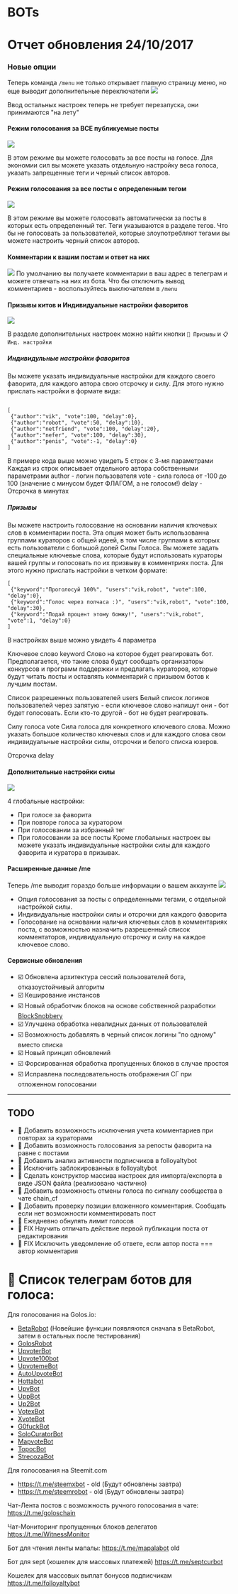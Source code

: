 # BOTs

# Отчет обновления 24/10/2017


### Новые опции
Теперь команда `/menu` не только открывает главную страницу меню, но еще выводит дополнительные переключатели 
![](https://images.golos.io/DQmeq7QCLFj4KFc9oudoBw3nHe6UEmWKL8XXZHzjnCPYrgc/image.png)

Ввод остальных настроек теперь не требует перезапуска, они принимаются "на лету"


#### Режим голосования за ВСЕ публикуемые посты
![](https://images.golos.io/DQmRPaobY5wYxiC3bzTT7KKpiSEP62TEnRcNxCV3DNQkX4V/image.png)

В этом режиме вы можете голосовать за все посты на голосе. Для экономии сил вы можете указать отдельную настройку веса голоса, указать запрещенные теги и черный список авторов.

#### Режим голосования за все посты с определенным тегом
![](https://images.golos.io/DQmaHTVgWUacfQbBS4sVj5DZGc8m1CRvST1jCmPy84Mq5nU/image.png)

В этом режиме вы можете голосовать автоматически за посты в которых есть определенный тег. 
Теги указываются в разделе тегов. Что бы не голосовать за пользователей, которые злоупотребляют тегами вы можете настроить черный список авторов.

#### Комментарии к вашим постам и ответ на них
![](https://images.golos.io/DQmahQBM1Y3vt2Xqy4gLVaugrYYCYKVZqq8uyfuuu1UkjvK/image.png)
По умолчанию вы получаете комментарии в ваш адрес в телеграм и можете отвечать на них из бота.
Что бы отключить вывод комментариев - воспользуйтесь выключателем в `/menu`

#### Призывы китов и Индивидуальные настройки фаворитов
![](https://images.golos.io/DQmVBJtk9o79MUGB74YBbD1BVUua4Xw9gj3L41jzR49sf1i/image.png)

В разделе дополнительных настроек можно найти кнопки `📡 Призывы` и `📋 Инд. настройки` 

##### Индивидульные настройки фаворитов
Вы можете указать индивидуальные настройки для каждого своего фаворита, для каждого автора свою отсрочку и силу.
Для этого нужно прислать настройки в формате вида:

```

[
 {"author":"vik", "vote":100, "delay":0},
 {"author":"robot", "vote":50, "delay":10},
 {"author":"netfriend", "vote":100, "delay":20},
 {"author":"nefer", "vote":100, "delay":30},
 {"author":"penis", "vote":-1, "delay":0}
]
```

В примере кода выше можно увидеть  5 строк с 3-мя параметрами
Каждая из строк описывает отдельного автора собственными параметрами
author - логин пользователя
vote - сила голоса от -100 до 100 (значение с минусом будет ФЛАГОМ, а не голосом!)
delay - Отсрочка  в минутах


##### Призывы 
Вы можете настроить голосование на основании наличия ключевых слов в комментарии поста.
Эта опция может быть использованна группами кураторов с общей идеей, в том числе группами в которых есть пользователи с большой долей Силы Голоса. Вы можете задать специальные ключевые слова, которые будут использовать кураторы вашей группы и голосовать по их призвыву в комментриях поста.
Для этого нужно прислать настройки в четком формате:

```
[
 {"keyword":"Проголосуй 100%", "users":"vik,robot", "vote":100, "delay":0},
 {"keyword":"Голос через полчаса :)", "users":"vik,robot", "vote":100, "delay":30},
 {"keyword":"Подай процент этому бомжу!", "users":"vik,robot", "vote":1, "delay":0}
]
```

В настройках выше можно увидеть 4 параметра

Ключевое слово keyword
Слово на которое будет реагировать бот. Предполагается, что такие слова будут сообщать организаторы конкурсов и программ поддержки и предлагать кураторов, которые будут читать посты и оставлять комментарий с призывом ботов к лучшим постам.

Cписок разрешенных пользователей users
Белый список логинов пользователей через запятую - если ключевое слово напишут они - бот будет голосовать. Если кто-то другой - бот не будет реагировать.

Силу голоса vote
Сила голоса для конкретного ключевого слова. Можно указать большое количество ключевых слов и для каждого слова свои индивидуальные настройки силы, отсрочки и белого списка юзеров.

Отсрочка delay

#### Дополнительные настройки силы
![](https://images.golos.io/DQmcw1SQaNqbbjxUCJS3aeADibBCudTJ6NMk2tBW6zXc8Un/image.png)

4 глобальные настройки:
* При голосе за фаворита
* При повторе голоса за куратором
* При голосовании за избранный тег
* При голосовании за все посты
Кроме глобальных настроек вы можете указать индивидуальные настройки силы для каждого фаворита и куратора в призывах.

#### Расширенные данные /me
Теперь /me выводит гораздо больше информации о вашем аккаунте
![](https://images.golos.io/DQmcoPuX91TTrTqDfkcJ9hAacUfbR422NbdNguF5mP8qgng/image.png)


* Опция голосования за посты с определенными тегами, с отдельной настройкой силы.
* Индивидуальные настройки силы и отсрочки для каждого фаворита
* Голосование на основании наличия ключевых слов в комментариях поста, с возможностью назначить разрешенный список комментаторов, индивидуальную отсрочку и силу на каждое ключевое слово.

#### Сервисные обновления

* ☑️ Обновлена архитектура сессий пользователей бота, отказоустойчивый алгоритм 
* ☑️ Кеширование инстансов
* ☑️ Новый обработчик блоков на основе собственной разработки [BlockSnobbery](https://github.com/vikxx/BlockSnobbery)
* ☑️ Улучшена обработка невалидных данных от пользователей
* ☑️ Возможность добавлять в черный список логины "по одному" вместо списка
* ☑️ Новый принцип обновлений 
* ☑️ Форсированная обработка пропущенных блоков в случае простоя
* ☑️ Исправлена последовательность отображения СГ при отложенном голосовании

***

## TODO
* 🔬 Добавить возможность исключения учета комментариев при повторах за кураторами 
* 🔬 Добавить возможность голосования за репосты фаворита на равне с постами 
* 🔬 Добавить анализ активности подписчиков в folloyaltybot
* 🔬 Исключить заблокированных в folloyaltybot 
* 🔬 Сделать конструктор массива настроек для импорта/експорта в виде JSON файла (реализовано частично)
* 🔬 Добавить возможность отмены голоса по сигналу сообщества в чате chain_cf
* 💊 Добавить проверку позиции вложенного комментария. Сообщать если нет возможности комментировать пост
* 🔬 Ежедневно обнулять лимит голосов
* 💊 FIX Научить отличать действие первой публикации поста от редактирования
* 💊 FIX Исключить уведомление об ответе, если автор поста === автор комментария




# 📡 Список телеграм ботов для голоса:


Для голосования на Golos.io:

* [BetaRobot](https://t.me/betarobot) (Новейшие функции появляются сначала в BetaRobot, затем в остальных после тестирования)
* [GolosRobot](https://t.me/golosrobot)
* [UpvoterBot](https://t.me/upvoterbot)
* [Upvote100bot](https://t.me/upvote100bot) 
* [UpvotemeBot](https://t.me/upvotemebot)
* [AutoUpvoteBot](https://t.me/autoupvotebot)
* [Hottabot](https://t.me/hottabot)
* [UpvBot](https://t.me/upvbot)
* [UppBot](https://t.me/uppbot)
* [Up2Bot](https://t.me/up2bot)
* [VotexBot](https://t.me/votexbot)
* [XvoteBot](https://t.me/xvotebot)
* [G0fuckBot](https://t.me/g0fuckbot)
* [SoloCuratorBot](https://t.me/solocuratorbot) 
* [MapvoteBot](https://t.me/mapvotebot)
* [TopocBot](https://t.me/topocbot)
* [StrecozaBot](https://t.me/strecozabot)


Для голосования на Steemit.com
* https://t.me/steemxbot - old (Будут обновлены завтра)
* https://t.me/steemrobot - old (Будут обновлены завтра)

Чат-Лента постов с возможность ручного голосования в чате:
https://t.me/goloschain

Чат-Мониторинг пропущенных блоков делегатов
https://t.me/WitnessMonitor

Бот для чтения ленты мапалы:
https://t.me/mapalabot old


Бот для sept  (кошелек для массовых платежей) 
https://t.me/septcurbot

Кошелек для массовых выплат бонусов подписчикам
https://t.me/folloyaltybot


